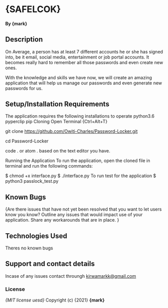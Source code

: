 # {SAFELCOK}

#### By **{mark}**
## Description
On Average, a person has at least 7 different accounts he or she has signed into, be it email, social media, entertainment or job portal accounts. It becomes really hard to remember all those passwords and even create new ones.

With the knowledge and skills we have now, we will create an amazing application that will help us manage our passwords and even generate new passwords for us.
## Setup/Installation Requirements
The application requires the following installations to operate
python3.6
pyperclip
pip
Cloning
Open Terminal {Ctrl+Alt+T}

git clone https://github.com/Owiti-Charles/Password-Locker.git

cd Password-Locker

code . or atom . based on the text editor you have.

Running the Application
To run the application, open the cloned file in terminal and run the following commands:

  $ chmod +x interface.py
  $ ./interface.py
To run test for the application $ python3 passlock_test.py


## Known Bugs
{Are there issues that have not yet been resolved that you want to let users know you know? Outline any issues that would impact use of your application. Share any workarounds that are in place. }
## Technologies Used
Theres no known bugs
## Support and contact details
Incase of any issues contact throungh kirwamarkk@gmail.com
### License
*{MIT license uesd}*
Copyright (c) {2021} **{mark}**